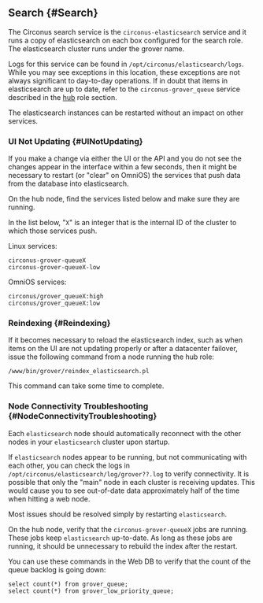 ## Search {#Search}
The Circonus search service is the `circonus-elasticsearch` service and it runs a copy of elasticsearch on each box configured for the search role.  The elasticsearch cluster runs under the grover name.

Logs for this service can be found in `/opt/circonus/elasticsearch/logs`. While you may see exceptions in this location, these exceptions are not always significant to day-to-day operations.  If in doubt that items in elasticsearch are up to date, refer to the `circonus-grover_queue` service described in the  [hub](/Roles/hub.md#circonus-grover_queue) role section.

The elasticsearch instances can be restarted without an impact on other services.


### UI Not Updating {#UINotUpdating}
If you make a change via either the UI or the API and you do not see the changes appear in the interface within a few seconds, then it might be necessary to restart (or "clear" on OmniOS) the services that push data from the database into elasticsearch.

On the hub node, find the services listed below and make sure they are running.

In the list below, "`X`" is an integer that is the internal ID of the cluster to which those services push.

Linux services:
```
circonus-grover-queueX
circonus-grover-queueX-low
```

OmniOS services:
```
circonus/grover_queueX:high
circonus/grover_queueX:low
```


### Reindexing {#Reindexing}
If it becomes necessary to reload the elasticsearch index, such as when items on the UI are not updating properly or after a datacenter failover, issue the following command from a node running the hub role:
```
/www/bin/grover/reindex_elasticsearch.pl
```

This command can take some time to complete.


### Node Connectivity Troubleshooting {#NodeConnectivityTroubleshooting}
Each `elasticsearch` node should automatically reconnect with the other nodes in your `elasticsearch` cluster upon startup.

If `elasticsearch` nodes appear to be running, but not communicating with each other, you can check the logs in `/opt/circonus/elasticsearch/log/grover??.log` to verify connectivity. It is possible that only the "main" node in each cluster is receiving updates. This would cause you to see out-of-date data approximately half of the time when hitting a web node.

Most issues should be resolved simply by restarting `elasticsearch`.

On the hub node, verify that the `circonus-grover-queueX` jobs are running. These jobs keep `elasticsearch` up-to-date. As long as these jobs are running, it should be unnecessary to rebuild the index after the restart.

You can use these commands in the Web DB to verify that the count of the queue backlog is going down:

```
select count(*) from grover_queue;
select count(*) from grover_low_priority_queue;
```
